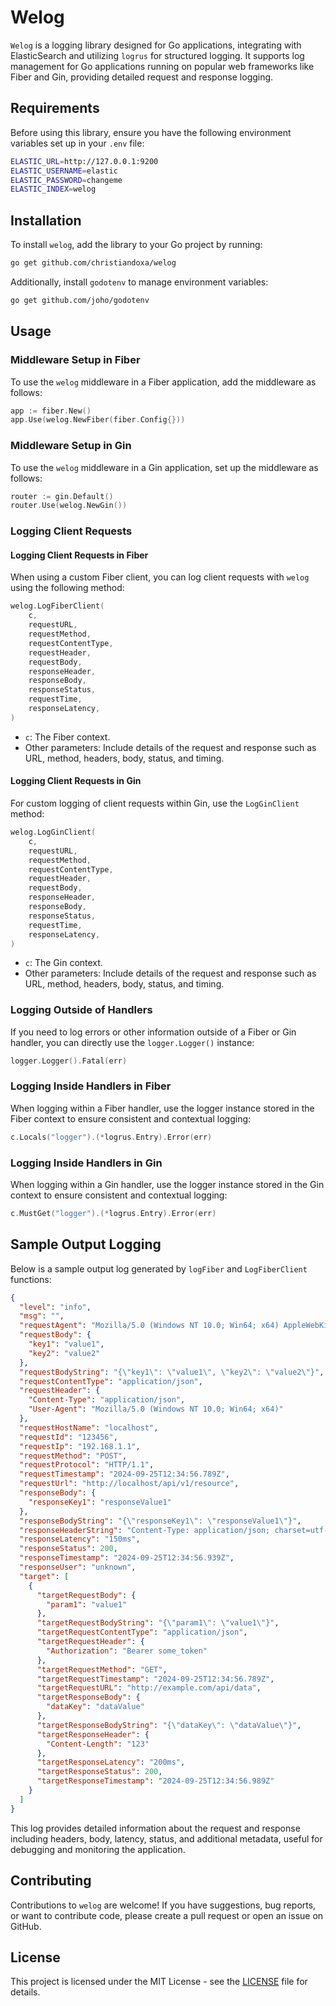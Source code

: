 # Welog

`Welog` is a logging library designed for Go applications, integrating with ElasticSearch and utilizing `logrus` for structured logging. It supports log management for Go applications running on popular web frameworks like Fiber and Gin, providing detailed request and response logging.

## Requirements

Before using this library, ensure you have the following environment variables set up in your `.env` file:

```bash
ELASTIC_URL=http://127.0.0.1:9200
ELASTIC_USERNAME=elastic
ELASTIC_PASSWORD=changeme
ELASTIC_INDEX=welog
```

## Installation

To install `welog`, add the library to your Go project by running:

```bash
go get github.com/christiandoxa/welog
```

Additionally, install `godotenv` to manage environment variables:

```bash
go get github.com/joho/godotenv
```

## Usage

### Middleware Setup in Fiber

To use the `welog` middleware in a Fiber application, add the middleware as follows:

```go
app := fiber.New()
app.Use(welog.NewFiber(fiber.Config{}))
```

### Middleware Setup in Gin

To use the `welog` middleware in a Gin application, set up the middleware as follows:

```go
router := gin.Default()
router.Use(welog.NewGin())
```

### Logging Client Requests

#### Logging Client Requests in Fiber

When using a custom Fiber client, you can log client requests with `welog` using the following method:

```go
welog.LogFiberClient(
    c,
    requestURL,
    requestMethod,
    requestContentType,
    requestHeader,
    requestBody,
    responseHeader,
    responseBody,
    responseStatus,
    requestTime,
    responseLatency,
)
```

- `c`: The Fiber context.
- Other parameters: Include details of the request and response such as URL, method, headers, body, status, and timing.

#### Logging Client Requests in Gin

For custom logging of client requests within Gin, use the `LogGinClient` method:

```go
welog.LogGinClient(
    c,
    requestURL,
    requestMethod,
    requestContentType,
    requestHeader,
    requestBody,
    responseHeader,
    responseBody,
    responseStatus,
    requestTime,
    responseLatency,
)
```

- `c`: The Gin context.
- Other parameters: Include details of the request and response such as URL, method, headers, body, status, and timing.

### Logging Outside of Handlers

If you need to log errors or other information outside of a Fiber or Gin handler, you can directly use the `logger.Logger()` instance:

```go
logger.Logger().Fatal(err)
```

### Logging Inside Handlers in Fiber

When logging within a Fiber handler, use the logger instance stored in the Fiber context to ensure consistent and contextual logging:

```go
c.Locals("logger").(*logrus.Entry).Error(err)
```

### Logging Inside Handlers in Gin

When logging within a Gin handler, use the logger instance stored in the Gin context to ensure consistent and contextual logging:

```go
c.MustGet("logger").(*logrus.Entry).Error(err)
```

## Sample Output Logging

Below is a sample output log generated by `logFiber` and `LogFiberClient` functions:

```json
{
  "level": "info",
  "msg": "",
  "requestAgent": "Mozilla/5.0 (Windows NT 10.0; Win64; x64) AppleWebKit/537.36 (KHTML, like Gecko) Chrome/91.0.4472.124 Safari/537.36",
  "requestBody": {
    "key1": "value1",
    "key2": "value2"
  },
  "requestBodyString": "{\"key1\": \"value1\", \"key2\": \"value2\"}",
  "requestContentType": "application/json",
  "requestHeader": {
    "Content-Type": "application/json",
    "User-Agent": "Mozilla/5.0 (Windows NT 10.0; Win64; x64)"
  },
  "requestHostName": "localhost",
  "requestId": "123456",
  "requestIp": "192.168.1.1",
  "requestMethod": "POST",
  "requestProtocol": "HTTP/1.1",
  "requestTimestamp": "2024-09-25T12:34:56.789Z",
  "requestUrl": "http://localhost/api/v1/resource",
  "responseBody": {
    "responseKey1": "responseValue1"
  },
  "responseBodyString": "{\"responseKey1\": \"responseValue1\"}",
  "responseHeaderString": "Content-Type: application/json; charset=utf-8",
  "responseLatency": "150ms",
  "responseStatus": 200,
  "responseTimestamp": "2024-09-25T12:34:56.939Z",
  "responseUser": "unknown",
  "target": [
    {
      "targetRequestBody": {
        "param1": "value1"
      },
      "targetRequestBodyString": "{\"param1\": \"value1\"}",
      "targetRequestContentType": "application/json",
      "targetRequestHeader": {
        "Authorization": "Bearer some_token"
      },
      "targetRequestMethod": "GET",
      "targetRequestTimestamp": "2024-09-25T12:34:56.789Z",
      "targetRequestURL": "http://example.com/api/data",
      "targetResponseBody": {
        "dataKey": "dataValue"
      },
      "targetResponseBodyString": "{\"dataKey\": \"dataValue\"}",
      "targetResponseHeader": {
        "Content-Length": "123"
      },
      "targetResponseLatency": "200ms",
      "targetResponseStatus": 200,
      "targetResponseTimestamp": "2024-09-25T12:34:56.989Z"
    }
  ]
}
```

This log provides detailed information about the request and response including headers, body, latency, status, and additional metadata, useful for debugging and monitoring the application.

## Contributing

Contributions to `welog` are welcome! If you have suggestions, bug reports, or want to contribute code, please create a pull request or open an issue on GitHub.

## License

This project is licensed under the MIT License - see the [LICENSE](LICENSE) file for details.
